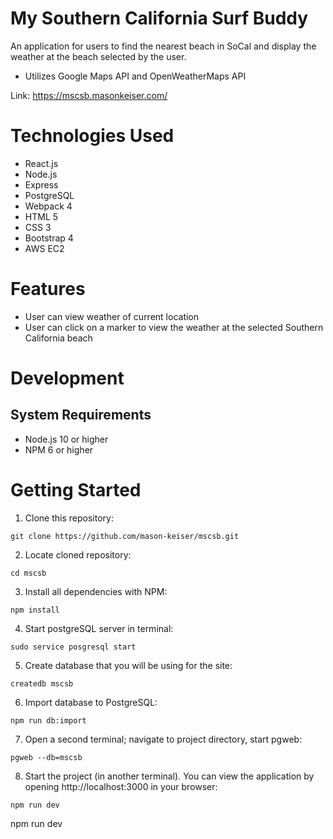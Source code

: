 # My Southern California Surf Buddy
An application for users to find the nearest beach in SoCal and display the weather at the beach selected by the user.

* Utilizes Google Maps API and OpenWeatherMaps API

Link: https://mscsb.masonkeiser.com/

# Technologies Used
* React.js
* Node.js
* Express
* PostgreSQL
* Webpack 4
* HTML 5
* CSS 3
* Bootstrap 4
* AWS EC2
# Features
* User can view weather of current location
* User can click on a marker to view the weather at the selected Southern California beach
# Development
## System Requirements
* Node.js 10 or higher
* NPM 6 or higher
# Getting Started
1. Clone this repository:
```
git clone https://github.com/mason-keiser/mscsb.git
```
2. Locate cloned repository: 
```
cd mscsb
```
3. Install all dependencies with NPM:
```
npm install
```
4. Start postgreSQL server in terminal:
```
sudo service posgresql start
``` 
5. Create database that you will be using for the site:
```
createdb mscsb
```
6. Import database to PostgreSQL:
```
npm run db:import
```
7. Open a second terminal; navigate to project directory, start pgweb:
```
pgweb --db=mscsb
```
8. Start the project (in another terminal). You can view the application by opening http://localhost:3000 in your browser:
```
npm run dev
```
npm run dev
